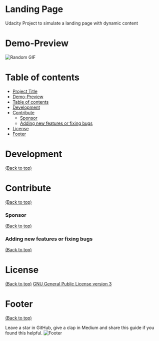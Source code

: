 # Landing Page
Udacity Project to simulate a landing page with dynamic content 
<!--
![GitHub release (latest by date including pre-releases)](https://img.shields.io/github/v/release/navendu-pottekkat/awesome-readme?include_prereleases)
![GitHub last commit](https://img.shields.io/github/last-commit/navendu-pottekkat/awesome-readme)
![GitHub issues](https://img.shields.io/github/issues-raw/navendu-pottekkat/awesome-readme)
![GitHub pull requests](https://img.shields.io/github/issues-pr/navendu-pottekkat/awesome-readme)
![GitHub All Releases](https://img.shields.io/github/downloads/navendu-pottekkat/awesome-readme/total)
![GitHub](https://img.shields.io/github/license/navendu-pottekkat/awesome-readme)
-->
# Demo-Preview
![Random GIF](https://media.giphy.com/media/ZVik7pBtu9dNS/giphy.gif)

# Table of contents
- [Project Title](#project-title)
- [Demo-Preview](#demo-preview)
- [Table of contents](#table-of-contents)
- [Development](#development)
- [Contribute](#contribute)
    - [Sponsor](#sponsor)
    - [Adding new features or fixing bugs](#adding-new-features-or-fixing-bugs)
- [License](#license)
- [Footer](#footer)

# Development
[(Back to top)](#table-of-contents)

# Contribute
[(Back to top)](#table-of-contents)

### Sponsor
[(Back to top)](#table-of-contents)

### Adding new features or fixing bugs
[(Back to top)](#table-of-contents)

# License
[(Back to top)](#table-of-contents)
[GNU General Public License version 3](https://opensource.org/licenses/GPL-3.0)

# Footer
[(Back to top)](#table-of-contents)

Leave a star in GitHub, give a clap in Medium and share this guide if you found this helpful.
![Footer](https://github.com/navendu-pottekkat/awesome-readme/blob/master/fooooooter.png)

